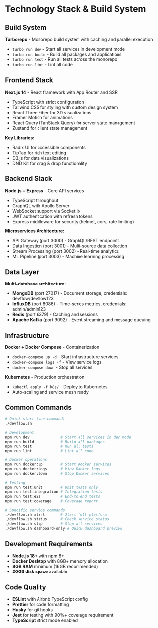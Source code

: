 # Technology Stack & Build System

## Build System

**Turborepo** - Monorepo build system with caching and parallel execution
- `turbo run dev` - Start all services in development mode
- `turbo run build` - Build all packages and applications
- `turbo run test` - Run all tests across the monorepo
- `turbo run lint` - Lint all code

## Frontend Stack

**Next.js 14** - React framework with App Router and SSR
- TypeScript with strict configuration
- Tailwind CSS for styling with custom design system
- React Three Fiber for 3D visualizations
- Framer Motion for animations
- React Query (TanStack Query) for server state management
- Zustand for client state management

**Key Libraries:**
- Radix UI for accessible components
- TipTap for rich text editing
- D3.js for data visualizations
- DND Kit for drag & drop functionality

## Backend Stack

**Node.js + Express** - Core API services
- TypeScript throughout
- GraphQL with Apollo Server
- WebSocket support via Socket.io
- JWT authentication with refresh tokens
- Express middleware for security (helmet, cors, rate limiting)

**Microservices Architecture:**
- API Gateway (port 3000) - GraphQL/REST endpoints
- Data Ingestion (port 3001) - Multi-source data collection
- Stream Processing (port 3002) - Real-time analytics
- ML Pipeline (port 3003) - Machine learning processing

## Data Layer

**Multi-database architecture:**
- **MongoDB** (port 27017) - Document storage, credentials: devflow/devflow123
- **InfluxDB** (port 8086) - Time-series metrics, credentials: admin/admin123
- **Redis** (port 6379) - Caching and sessions
- **Apache Kafka** (port 9092) - Event streaming and message queuing

## Infrastructure

**Docker + Docker Compose** - Containerization
- `docker-compose up -d` - Start infrastructure services
- `docker-compose logs -f` - View service logs
- `docker-compose down` - Stop all services

**Kubernetes** - Production orchestration
- `kubectl apply -f k8s/` - Deploy to Kubernetes
- Auto-scaling and service mesh ready

## Common Commands

```bash
# Quick start (one command)
./devflow.sh

# Development
npm run dev              # Start all services in dev mode
npm run build            # Build all packages
npm run test             # Run all tests
npm run lint             # Lint all code

# Docker operations
npm run docker:up        # Start Docker services
npm run docker:logs      # View Docker logs
npm run docker:down      # Stop Docker services

# Testing
npm run test:unit        # Unit tests only
npm run test:integration # Integration tests
npm run test:e2e         # End-to-end tests
npm run test:coverage    # Coverage report

# Specific service commands
./devflow.sh start       # Start full platform
./devflow.sh status      # Check service status
./devflow.sh stop        # Stop all services
./devflow.sh dashboard-only # Quick dashboard preview
```

## Development Requirements

- **Node.js 18+** with npm 8+
- **Docker Desktop** with 8GB+ memory allocation
- **8GB RAM** minimum (16GB recommended)
- **20GB disk space** available

## Code Quality

- **ESLint** with Airbnb TypeScript config
- **Prettier** for code formatting
- **Husky** for git hooks
- **Jest** for testing with 90%+ coverage requirement
- **TypeScript** strict mode enabled